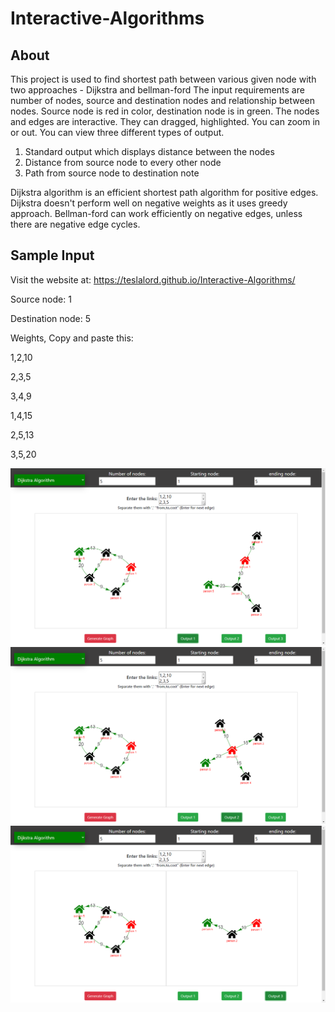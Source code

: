 # Interactive-Algorithms

## About

This project is used to find shortest path between various given node with two approaches - Dijkstra and bellman-ford
The input requirements are number of nodes, source and destination nodes and relationship between nodes. 
Source node is red in color, destination node is in green. The nodes and edges are interactive. They can dragged, highlighted. You can zoom in or out.
You can view three different types of output. 
1. Standard output which displays distance between the nodes
2. Distance from source node to every other node
3. Path from source node to destination note


Dijkstra algorithm is an efficient shortest path algorithm for positive edges. Dijkstra doesn't perform well on negative weights as it uses greedy approach.
Bellman-ford can work efficiently on negative edges, unless there are negative edge cycles.

## Sample Input

Visit the website at: https://teslalord.github.io/Interactive-Algorithms/
<p>Source node: 1</p>
<p>Destination node: 5</p>
<p>Weights, Copy and paste this: </p>
<p>1,2,10</p>
<p>2,3,5</p>
<p>3,4,9</p>
<p>1,4,15</p>
<p>2,5,13</p>
<p>3,5,20</p>

<img src="https://github.com/TeslaLord/TeslaLord/blob/main/interactive1.PNG">
<img src="https://github.com/TeslaLord/TeslaLord/blob/main/interactive2.PNG">
<img src="https://github.com/TeslaLord/TeslaLord/blob/main/interactive3.PNG">
